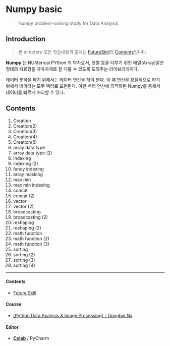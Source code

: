 # Numpy basic
> Numpy problem-solving study for Data Analysis



## Introduction

> 본 directory 모든 학습내용의 출처는 [FutureSkill](https://futureskill.io/)의 [Contents](https://futureskill.io/content/79eba49a-178d-41be-8f88-137a5127742d)입니다.

**Numpy** 는 NUMerical PYthon 의 약자로서, 행렬 등을 다루기 위한 배열(Array)같은 형태의 자료형을 자유자재로 잘 다룰 수 있도록 도와주는 라이브러리이다.

데이터 분석을 하기 위해서는 데이터 연산을 해야 한다. 이 때 연산을 효율적으로 하기 위해서 데이터는 모두 벡터로 표현된다. 이런 벡터 연산에 최적화된 Numpy를 통해서 데이터를 빠르게 처리할 수 있다.



## Contents



1. Creation
2. Creation(2)
3. Creation(3)
4. Creation(4)
5. Creation(5)
6. array data type
7. array data type (2)
8. indexing
9. indexing (2)
10. fancy indexing
11. array masking
12. max min
13. max min indexing
14. concat
15. concat (2)
16. vector
17. vector (2)
18. broadcasting
19. broadcasting (2)
20. reshaping
21. reshaping (2)
22. math function
23. math function (2)
24. math function (3)
25. sorting
26. sorting (2)
27. sorting (3)
28. sorting (4)





---



#### Contents

- [Future Skill](https://futureskill.io/)

#### Course
- [[Python Data Analysis & Image Processing] - Dongbin Na](https://www.youtube.com/playlist?list=PLRx0vPvlEmdBx9X5xSgcEk4CEbzEiws8C)

#### Editor
- [**Colab**](https://colab.research.google.com/) / PyCharm
